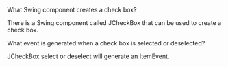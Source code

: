 What Swing component creates a check box?

There is a Swing component called JCheckBox that can be used to create a check box.

What event is generated when a check box is selected or deselected?

JCheckBox select or deselect will generate an ItemEvent.
